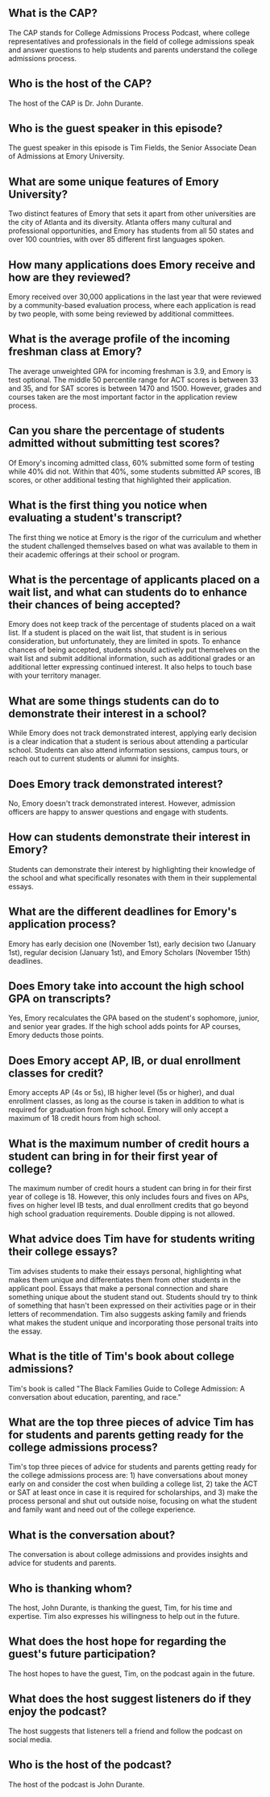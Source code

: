 ## What is the CAP?
The CAP stands for College Admissions Process Podcast, where college representatives and professionals in the field of college admissions speak and answer questions to help students and parents understand the college admissions process.

## Who is the host of the CAP?
The host of the CAP is Dr. John Durante.

## Who is the guest speaker in this episode?
The guest speaker in this episode is Tim Fields, the Senior Associate Dean of Admissions at Emory University.

## What are some unique features of Emory University?
Two distinct features of Emory that sets it apart from other universities are the city of Atlanta and its diversity. Atlanta offers many cultural and professional opportunities, and Emory has students from all 50 states and over 100 countries, with over 85 different first languages spoken.

## How many applications does Emory receive and how are they reviewed?
Emory received over 30,000 applications in the last year that were reviewed by a community-based evaluation process, where each application is read by two people, with some being reviewed by additional committees.

## What is the average profile of the incoming freshman class at Emory?
The average unweighted GPA for incoming freshman is 3.9, and Emory is test optional. The middle 50 percentile range for ACT scores is between 33 and 35, and for SAT scores is between 1470 and 1500. However, grades and courses taken are the most important factor in the application review process.

## Can you share the percentage of students admitted without submitting test scores?
Of Emory's incoming admitted class, 60% submitted some form of testing while 40% did not. Within that 40%, some students submitted AP scores, IB scores, or other additional testing that highlighted their application.
## What is the first thing you notice when evaluating a student's transcript?
The first thing we notice at Emory is the rigor of the curriculum and whether the student challenged themselves based on what was available to them in their academic offerings at their school or program.
## What is the percentage of applicants placed on a wait list, and what can students do to enhance their chances of being accepted?
Emory does not keep track of the percentage of students placed on a wait list. If a student is placed on the wait list, that student is in serious consideration, but unfortunately, they are limited in spots. To enhance chances of being accepted, students should actively put themselves on the wait list and submit additional information, such as additional grades or an additional letter expressing continued interest. It also helps to touch base with your territory manager.
## What are some things students can do to demonstrate their interest in a school?
While Emory does not track demonstrated interest, applying early decision is a clear indication that a student is serious about attending a particular school. Students can also attend information sessions, campus tours, or reach out to current students or alumni for insights.

## Does Emory track demonstrated interest?
No, Emory doesn't track demonstrated interest. However, admission officers are happy to answer questions and engage with students. 
## How can students demonstrate their interest in Emory?
Students can demonstrate their interest by highlighting their knowledge of the school and what specifically resonates with them in their supplemental essays. 
## What are the different deadlines for Emory's application process?
Emory has early decision one (November 1st), early decision two (January 1st), regular decision (January 1st), and Emory Scholars (November 15th) deadlines. 
## Does Emory take into account the high school GPA on transcripts?
Yes, Emory recalculates the GPA based on the student's sophomore, junior, and senior year grades. If the high school adds points for AP courses, Emory deducts those points. 
## Does Emory accept AP, IB, or dual enrollment classes for credit?
Emory accepts AP (4s or 5s), IB higher level (5s or higher), and dual enrollment classes, as long as the course is taken in addition to what is required for graduation from high school. Emory will only accept a maximum of 18 credit hours from high school.

## What is the maximum number of credit hours a student can bring in for their first year of college?
The maximum number of credit hours a student can bring in for their first year of college is 18. However, this only includes fours and fives on APs, fives on higher level IB tests, and dual enrollment credits that go beyond high school graduation requirements. Double dipping is not allowed.

## What advice does Tim have for students writing their college essays?
Tim advises students to make their essays personal, highlighting what makes them unique and differentiates them from other students in the applicant pool. Essays that make a personal connection and share something unique about the student stand out. Students should try to think of something that hasn't been expressed on their activities page or in their letters of recommendation. Tim also suggests asking family and friends what makes the student unique and incorporating those personal traits into the essay.

## What is the title of Tim's book about college admissions?
Tim's book is called "The Black Families Guide to College Admission: A conversation about education, parenting, and race."

## What are the top three pieces of advice Tim has for students and parents getting ready for the college admissions process?
Tim's top three pieces of advice for students and parents getting ready for the college admissions process are: 1) have conversations about money early on and consider the cost when building a college list, 2) take the ACT or SAT at least once in case it is required for scholarships, and 3) make the process personal and shut out outside noise, focusing on what the student and family want and need out of the college experience.

## What is the conversation about?
The conversation is about college admissions and provides insights and advice for students and parents. 

## Who is thanking whom?
The host, John Durante, is thanking the guest, Tim, for his time and expertise. Tim also expresses his willingness to help out in the future. 

## What does the host hope for regarding the guest's future participation?
The host hopes to have the guest, Tim, on the podcast again in the future. 

## What does the host suggest listeners do if they enjoy the podcast?
The host suggests that listeners tell a friend and follow the podcast on social media. 

## Who is the host of the podcast?
The host of the podcast is John Durante.

